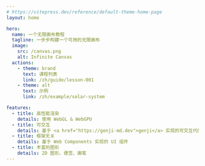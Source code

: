 ```yaml
---
# https://vitepress.dev/reference/default-theme-home-page
layout: home

hero:
  name: 一个无限画布教程
  tagline: 一步步构建一个可用的无限画布
  image:
    src: /canvas.png
    alt: Infinite Canvas
  actions:
    - theme: brand
      text: 课程列表
      link: /zh/guide/lesson-001
    - theme: alt
      text: 示例
      link: /zh/example/solar-system

features:
  - title: 高性能渲染
    details: 使用 WebGL & WebGPU
  - title: 可交互
    details: 基于 <a href="https://genji-md.dev">genji</a> 实现的可交互代码块
  - title: 框架无关
    details: 基于 Web Components 实现的 UI 组件
  - title: 丰富的图形
    details: 2D 图形、便签、画笔
---
```


